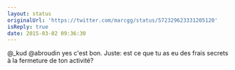 ```yaml
---
layout: status
originalUrl: 'https://twitter.com/marcgg/status/572329623331205120'
isReply: true
date: 2015-03-02 09:36:30
---
```


@_kud @abroudin yes c'est bon. Juste: est ce que tu as eu des frais secrets à la fermeture de ton activité?
